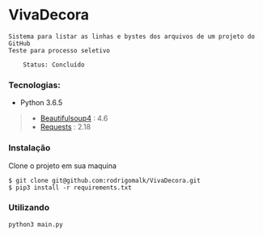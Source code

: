# VivaDecora
    Sistema para listar as linhas e bystes dos arquivos de um projeto do GitHub
    Teste para processo seletivo

```
    Status: Concluído
```

### Tecnologias:
* Python 3.6.5
 > * [Beautifulsoup4] : 4.6
 > * [Requests] : 2.18


### Instalação

Clone o projeto em sua maquina

    $ git clone git@github.com:rodrigomalk/VivaDecora.git
    $ pip3 install -r requirements.txt


### Utilizando

	python3 main.py


[Virtualenv]: <https://pypi.python.org/pypi/virtualenv>
[Requests]: <http://docs.python-requests.org/en/master/>
[Beautifulsoup4]: <https://pypi.python.org/pypi/beautifulsoup4>
